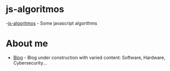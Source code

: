 # js-algoritmos

-[js-algoritmos](https://abienvenido.ddns.net/algoritmos-en-javascript/) - Some javascript algorithms 

# About me
- [Blog](https://abienvenido.ddns.net/) - Blog under construction with varied content: Software, Hardware, Cybersecurity...